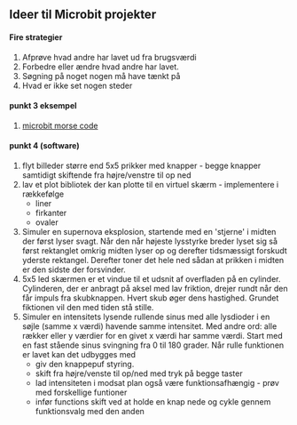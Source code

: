 ## Ideer til Microbit projekter

#### Fire strategier

1. Afprøve hvad andre har lavet ud fra brugsværdi
2. Forbedre eller ændre hvad andre har lavet.
3. Søgning på noget nogen må have tænkt på
4. Hvad er ikke set nogen steder

#### punkt 3 eksempel

1. [microbit morse code](https://duckduckgo.com/?q=microbit+morse+code)

#### punkt 4 (software)

1. flyt billeder større end 5x5 prikker med knapper - begge knapper samtidigt skiftende fra højre/venstre til op ned
2. lav et plot bibliotek der kan plotte til en virtuel skærm - implementere i rækkefølge
    - liner
    - firkanter
    - ovaler
3. Simuler en supernova eksplosion, startende med en 'stjerne' i midten der først lyser svagt. Når den når højeste lysstyrke breder lyset sig så først rektanglet omkrig midten lyser op og derefter tidsmæssigt forskudt yderste rektangel. Derefter toner det hele ned sådan at prikken i midten er den sidste der forsvinder.
4. 5x5 led skærmen er et vindue til et udsnit af overfladen på en cylinder. Cylinderen, der er anbragt på aksel med lav friktion, drejer rundt når den får impuls fra skubknappen. Hvert skub øger dens hastighed. Grundet fiktionen vil den med tiden stå stille.
5. Simuler en intensitets lysende rullende sinus med alle lysdioder i en søjle (samme x værdi) havende samme intensitet. Med andre ord: alle rækker eller y værdier for en givet x værdi har samme værdi. Start med en fast stående sinus svingning fra 0 til 180 grader. Når rulle funktionen er lavet kan det udbygges med 
    - giv den knappepuf styring.
    - skift fra højre/venste til op/ned med tryk på begge taster
    - lad intensiteten i modsat plan også være funktionsafhængig - prøv med forskellige funtioner
    - infør functions skift ved at holde en knap nede og cykle gennem funktionsvalg med den anden
